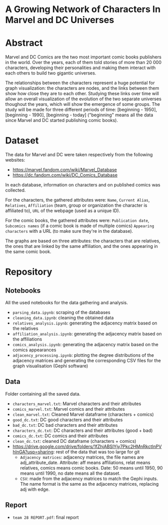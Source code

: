 # A Growing Network of Characters In Marvel and DC Universes

# Abstract
Marvel and DC Comics are the two most important comic books publishers in the world. Over the years, each of them told stories of more than 20 000 characters, developing their personalities and making them interact with each others to build two gigantic universes.

The relationships between the characters represent a huge potential for graph visualization:  the characters are nodes, and the links between them show how close they are to each other. Studying these links over time will allow an overall visualization of the evolution of the two separate universes thoughout the years, which will show the emergence of some groups. The study will be made for three different periods of time: \[beginning - 1950], \[beginning - 1990], \[beginning - today] ("beginning" means all the data since Marvel and DC started publishing comic books).

# Dataset
The data for Marvel and DC were taken respectively from the following websites:
- https://marvel.fandom.com/wiki/Marvel_Database
- https://dc.fandom.com/wiki/DC_Comics_Database

In each database, information on characters and on published comics was collected.

For the characters, the gathered attributes were: `Name`, `Current Alias`, `Relatives`, `Affiliation` (team, group or organization the character is affiliated to), `URL` of the webpage (used as a unique ID).

For the comic books, the gathered attributes were: `Publication date`, `Subcomics names` (if a comic book is made of multiple comics)   `Appearing characters` with a URL (to make sure they're in the database). 

The graphs are based on three attributes: the characters that are relatives, the ones that are linked by the same affiliation, and the ones appearing in the same comic book.

# Repository
## Notebooks
All the used notebooks for the data gathering and analysis.
- `parsing_data.ipynb`: scraping of the databases
- `cleaning_data.ipynb`: cleaning the obtained data
- `relatives_analysis.ipynb`: generating the adjacency matrix based on the relatives
- `affiliation_analysis.ipynb`: generating the adjacency matrix based on the affiliations
- `comics_analysis.ipynb`: generating the adjacency matrix based on the comics appearances
- `adjacency_processing.ipynb`: plotting the degree distributions of the adjacency matrices and generating the corresponding CSV files for the graph visualisation (Gephi software)

## Data
Folder containing all the saved data.
- `characters_marvel.txt`: Marvel characters and their attributes
- `comics_marvel.txt`: Marvel comics and their attributes
- `clean_marvel.txt`: Cleaned Marvel dataframe (characters + comics)
- `good_dc.txt`: DC good characters and their attributes
- `bad_dc.txt`: DC bad characters and their attributes
- `characters_dc.txt`: DC characters and their attributes (good + bad)
- `comics_dc.txt`: DC comics and their attributes
- `clean_dc.txt`: cleaned DC dataframe (characters + comics)
- https://drive.google.com/drive/folders/1fZhjABSlYjy7Pkc2HMnRkctInPVhlnGA?usp=sharing: rest of the data that was too large for git
  - `Adjacency matrices`: adjacency matrices, the file names are adj_attribute_date. Attribute: aff means affiliations, relat means relatives, comics means comic books. Date: 50 means until 1950, 90 means until 1990, no date means all the dataset.
  - `CSV`: made from the adjacency matrices to match the Gephi inputs. The name format is the same as the adjacency matrices, replacing adj with edge.

## Report
- `team 28 REPORT.pdf`: final report
